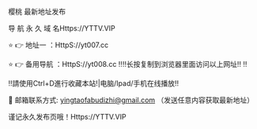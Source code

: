 樱桃 最新地址发布

导 航 永 久 域 名Https://YTTV.VIP

⭐️ 👉 地址一 ：HttpS://yt007.cc

⭐️ 👉 备用导航 ：HttpS://yt008.cc
‼️‼️长按复制到浏览器里面访问以上网址‼️ ‼️

‼️請使用Ctrl+D進行收藏本站!|电脑/Ipad/手机在线播放‼️

📧 邮箱联系方式: yingtaofabudizhi@gmail.com （发送任意内容获取最新地址）

谨记永久发布页哦！Https://YTTV.VIP
